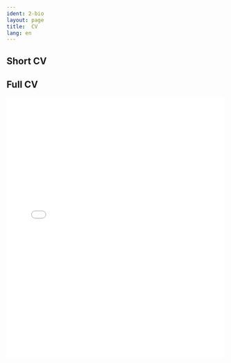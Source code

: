 ```yaml
---
ident: 2-bio
layout: page
title:  CV
lang: en
---
```




## Short CV












## Full CV

<embed src="/path/to/your/cv.pdf" width="100%" height="600px" type="application/pdf">

<script>
if(navigator.userAgent.toLowerCase().indexOf('chrome') > -1) {
    document.write('<object data="/cv/Curriculum vitæ.pdf" type="application/pdf" width="100%" height="600px">');
    document.write('</object>');
} else {
    document.write('<iframe src="/cv/Curriculum vitæ.pdf" width="100%" height="600px" style="border: none;">');
    document.write('This browser does not support PDFs. Please download the PDF to view it: ');
    document.write('<a href="/cv/Curriculum vitæ.pdf">Download PDF</a>');
    document.write('</iframe>');
}
</script>



[lim]: https://github.com/erelsgl/limdu
[pat]: http://appft.uspto.gov/netacgi/nph-Parser?Sect1=PTO2&Sect2=HITOFF&u=%2Fnetahtml%2FPTO%2Fsearch-adv.html&r=1&p=1&f=G&l=50&d=PG01&S1=20100010826.PGNR.&OS=DN/20100010826&RS=DN/20100010826
[mzg]: http://www.meezoog.com
[cvpdf]: {{site.baseurl}}/cv/Erel-Segal-Halevi-CV.pdf
[rs]: {{site.baseurl}}/cv/Erel-Segal-Halevi-Research-Statement.pdf
[ts]: {{site.baseurl}}/cv/Erel-Segal-Halevi-Teaching-Statement.pdf
